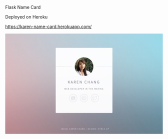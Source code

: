 Flask Name Card

Deployed on Heroku

https://karen-name-card.herokuapp.com/

![Flask Name Card](https://github.com/karen-developer/flask-name-card/blob/main/flask-name-card.jpg?raw=true)
